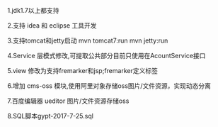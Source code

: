 1.jdk1.7以上都支持

2.支持 idea 和 eclipse 工具开发

3.支持tomcat和jetty启动
    mvn tomcat7:run
    mvn jetty:run

4.Service 层模式修改,可提取公共部分目前只使用在AcountService接口

5.view 修改为支持fremarker和jsp;fremarker定义标签

6.增加 cms-oss 模块,使用阿里对象存储oss图片/文件资源，实现动态分离

7.百度编辑器 ueditor 图片/文件资源存储oss

8.SQL脚本gypt-2017-7-25.sql
